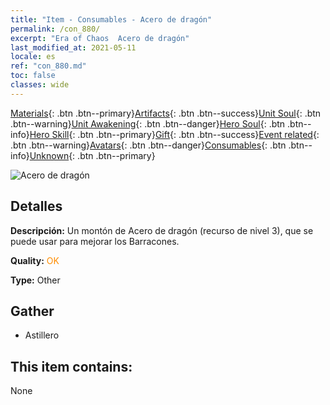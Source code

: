 ```yaml
---
title: "Item - Consumables - Acero de dragón"
permalink: /con_880/
excerpt: "Era of Chaos  Acero de dragón"
last_modified_at: 2021-05-11
locale: es
ref: "con_880.md"
toc: false
classes: wide
---
```

 [Materials](/ItemsES/){: .btn .btn--primary}[Artifacts](/ItemsES/Artifacts/){: .btn .btn--success}[Unit Soul](/ItemsES/UnitSoul/){: .btn .btn--warning}[Unit Awakening](/ItemsES/UnitAwakening/){: .btn .btn--danger}[Hero Soul](/ItemsES/HeroSoul/){: .btn .btn--info}[Hero Skill](/ItemsES/HeroSkill/){: .btn .btn--primary}[Gift](/ItemsES/Gift/){: .btn .btn--success}[Event related](/ItemsES/Events/){: .btn .btn--warning}[Avatars](/ItemsES/Avatars/){: .btn .btn--danger}[Consumables](/ItemsES/Consumables/){: .btn .btn--info}[Unknown](/ItemsES/Unknown/){: .btn .btn--primary}

 ![Acero de dragón](/images/t/i_115.png)

## Detalles
 **Descripción:** Un montón de Acero de dragón (recurso de nivel 3), que se puede usar para mejorar los Barracones.

 **Quality:** <span style="color: #FF8C00">OK</span>

 **Type:** Other

## Gather

*    Astillero 

## This item contains:

  None

